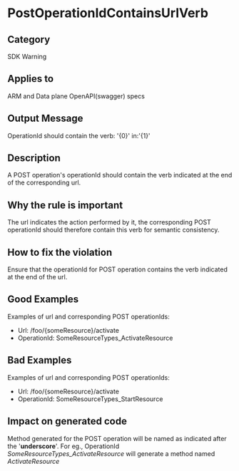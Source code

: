 # PostOperationIdContainsUrlVerb

## Category

SDK Warning

## Applies to

ARM and Data plane OpenAPI(swagger) specs

## Output Message

OperationId should contain the verb: '{0}' in:'{1}'

## Description

A POST operation's operationId should contain the verb indicated at the end of the corresponding url.

## Why the rule is important

The url indicates the action performed by it, the corresponding POST operationId should therefore contain this verb for semantic consistency.

## How to fix the violation

Ensure that the operationId for POST operation contains the verb indicated at the end of the url.

## Good Examples

Examples of url and corresponding POST operationIds:
* Url: /foo/{someResource}/activate
* OperationId: SomeResourceTypes_ActivateResource

## Bad Examples

Examples of url and corresponding POST operationIds:
* Url: /foo/{someResource}/activate
* OperationId: SomeResourceTypes_StartResource

## Impact on generated code

Method generated for the POST operation will be named as indicated after the '__underscore__'. For eg., OperationId *SomeResourceTypes_ActivateResource* will generate a method named *ActivateResource*
